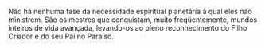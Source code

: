﻿Não há nenhuma fase da necessidade espiritual planetária à qual eles não ministrem. São os mestres que conquistam, muito freqüentemente, mundos inteiros de vida avançada, levando-os ao pleno reconhecimento do Filho Criador e do seu Pai no Paraíso.
